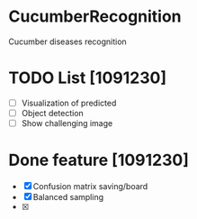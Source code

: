 # CucumberRecognition
Cucumber diseases recognition

# TODO List [1091230]

- [ ] Visualization of predicted
- [ ] Object detection
- [ ] Show challenging image

# Done feature [1091230]

- [x] Confusion matrix saving/board
- [x] Balanced sampling
- [x]